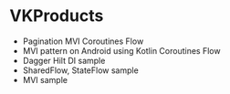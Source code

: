 # VKProducts

- Pagination MVI Coroutines Flow
- MVI pattern on Android using Kotlin Coroutines Flow
- Dagger Hilt DI sample
- SharedFlow, StateFlow sample
- MVI sample
